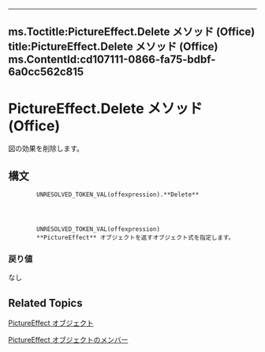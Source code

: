

---
ms.Toctitle:PictureEffect.Delete メソッド (Office)
title:PictureEffect.Delete メソッド (Office)
ms.ContentId:cd107111-0866-fa75-bdbf-6a0cc562c815
---
# PictureEffect.Delete メソッド (Office)




図の効果を削除します。

## 構文

            UNRESOLVED_TOKEN_VAL(offexpression).**Delete**




            UNRESOLVED_TOKEN_VAL(offexpression)
            **PictureEffect** オブジェクトを返すオブジェクト式を指定します。

### 戻り値
なし





## Related Topics

[PictureEffect オブジェクト](af3f742a-e082-1abd-7df2-d1fb2f57c8a2.md)

[PictureEffect オブジェクトのメンバー](df7a24cd-db6f-1ab1-e0e4-3b332ba27bd5.md)




